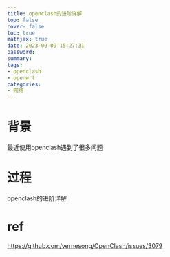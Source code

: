 ```yaml
---
title: openclash的进阶详解
top: false
cover: false
toc: true
mathjax: true
date: 2023-09-09 15:27:31
password:
summary:
tags:
- openclash
- openwrt
categories:
- 网络
---
```


# 背景

最近使用openclash遇到了很多问题



# 过程





openclash的进阶详解





# ref



https://github.com/vernesong/OpenClash/issues/3079

